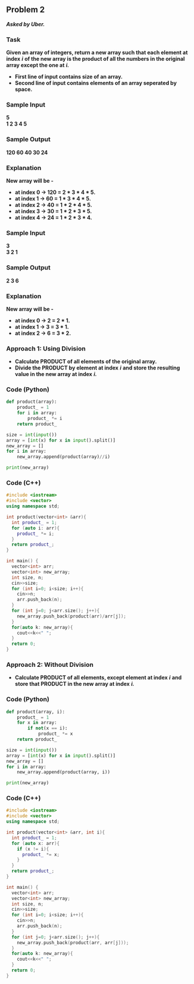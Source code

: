 ## Problem 2
***Asked by Uber.***
### Task
**Given an array of integers, return a new array such that each element at index** ***i*** **of the new array is the product of all the numbers in the original array except the one at** ***i.***
- **First line of input contains size of an array.**
- **Second line of input contains elements of an array seperated by space.**
### Sample Input
**5**  
**1 2 3 4 5** 
### Sample Output
**120 60 40 30 24**
### Explanation
**New array will be -**  
- **at index 0 -> 120 = 2 * 3 * 4 * 5.**
- **at index 1 ->  60 = 1 * 3 * 4 * 5.**
- **at index 2 ->  40 = 1 * 2 * 4 * 5.**
- **at index 3 ->  30 = 1 * 2 * 3 * 5.**
- **at index 4 ->  24 = 1 * 2 * 3 * 4.**
### Sample Input
**3**  
**3 2 1** 
### Sample Output
**2 3 6**
### Explanation
**New array will be -**  
- **at index 0 -> 2 = 2 * 1.**
- **at index 1 -> 3 = 3 * 1.**
- **at index 2 -> 6 = 3 * 2.**
### Approach 1: Using Division
- **Calculate PRODUCT of all elements of the original array.**
- **Divide the PRODUCT by element at index** ***i*** **and store the resulting value in the new array at index** ***i.***
### Code (Python)
```python
def product(array):
    product_ = 1
    for i in array:
        product_ *= i
    return product_

size = int(input())
array = [int(x) for x in input().split()]
new_array = []
for i in array:
    new_array.append(product(array)//i)

print(new_array)
```
### Code (C++)
```cpp
#include <iostream>
#include <vector>
using namespace std;

int product(vector<int> &arr){
  int product_ = 1;
  for (auto i: arr){
    product_ *= i;
  }
  return product_;
}

int main() {
  vector<int> arr; 
  vector<int> new_array;
  int size, n;
  cin>>size;
  for (int i=0; i<size; i++){
    cin>>n;
    arr.push_back(n);
  }
  for (int j=0; j<arr.size(); j++){
    new_array.push_back(product(arr)/arr[j]);
  }
  for(auto k: new_array){
    cout<<k<<" ";
  }
  return 0;
}
```
### Approach 2: Without Division
- **Calculate PRODUCT of all elements, except element at index** ***i*** **and store that PRODUCT in the new array at index** ***i.***
### Code (Python)
```python
def product(array, i):
    product_ = 1
    for x in array:
        if not(x == i):
            product_ *= x
    return product_

size = int(input())
array = [int(x) for x in input().split()]
new_array = []
for i in array:
    new_array.append(product(array, i))

print(new_array)
```
### Code (C++)
```cpp
#include <iostream>
#include <vector>
using namespace std;

int product(vector<int> &arr, int i){
  int product_ = 1;
  for (auto x: arr){
    if (x != i){
      product_ *= x;
    }
  }
  return product_;
}

int main() {
  vector<int> arr; 
  vector<int> new_array;
  int size, n;
  cin>>size;
  for (int i=0; i<size; i++){
    cin>>n;
    arr.push_back(n);
  }
  for (int j=0; j<arr.size(); j++){
    new_array.push_back(product(arr, arr[j]));
  }
  for(auto k: new_array){
    cout<<k<<" ";
  }
  return 0;
}
```

